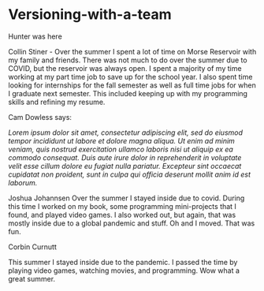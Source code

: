# Versioning-with-a-team
Hunter was here

Collin Stiner -
Over the summer I spent a lot of time on Morse Reservoir with my family and friends. There was not much to do
over the summer due to COVID, but the reservoir was always open. I spent a majority of my time working at my
part time job to save up for the school year. I also spent time looking for internships for the fall semester
as well as full time jobs for when I graduate next semester. This included keeping up with my programming skills
and refining my resume.

Cam Dowless says:

  *Lorem ipsum dolor sit amet, consectetur adipiscing elit, sed do eiusmod tempor incididunt ut labore et dolore magna aliqua. Ut enim ad minim veniam, quis nostrud exercitation ullamco laboris nisi ut aliquip ex ea commodo consequat. Duis aute irure dolor in reprehenderit in voluptate velit esse cillum dolore eu fugiat nulla pariatur. Excepteur sint occaecat cupidatat non proident, sunt in culpa qui officia deserunt mollit anim id est laborum.*
 
Joshua Johannsen
  Over the summer I stayed inside due to covid. During this time I worked on my book, some programming mini-projects that I found, and played video games. I also worked out, but again, that was mostly inside due to a global pandemic and stuff. Oh and I moved. That was fun. 

Corbin Curnutt

This summer I stayed inside due to the pandemic. I passed the time by playing video games, watching movies, and programming. Wow what a great summer.
